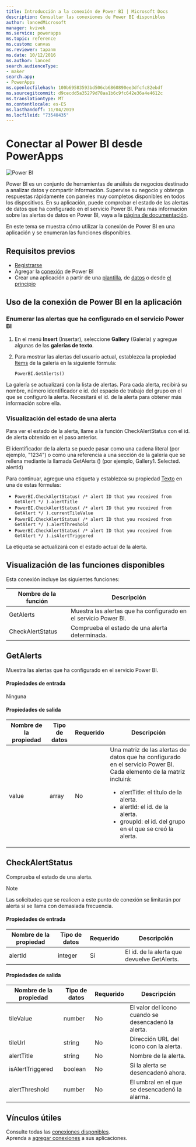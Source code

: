 ```yaml
---
title: Introducción a la conexión de Power BI | Microsoft Docs
description: Consultar las conexiones de Power BI disponibles
author: lancedMicrosoft
manager: kvivek
ms.service: powerapps
ms.topic: reference
ms.custom: canvas
ms.reviewer: tapanm
ms.date: 10/12/2016
ms.author: lanced
search.audienceType:
- maker
search.app:
- PowerApps
ms.openlocfilehash: 100b69583593bd506cb6860890ee3dfcfc82ebdf
ms.sourcegitcommit: d9cecdd5a35279d78aa1b6c9fc642e36a4e4612c
ms.translationtype: MT
ms.contentlocale: es-ES
ms.lasthandoff: 11/04/2019
ms.locfileid: "73540435"
---
```

# <a name="connect-to-power-bi-from-powerapps"></a>Conectar al Power BI desde PowerApps
![Power BI](./media/connection-powerbi/powerbiicon.png)

Power BI es un conjunto de herramientas de análisis de negocios destinado a analizar datos y compartir información. Supervise su negocio y obtenga respuestas rápidamente con paneles muy completos disponibles en todos los dispositivos. En su aplicación, puede comprobar el estado de las alertas de datos que ha configurado en el servicio Power BI. Para más información sobre las alertas de datos en Power BI, vaya a la [página de documentación](https://docs.microsoft.com/power-bi/service-set-data-alerts).

En este tema se muestra cómo utilizar la conexión de Power BI en una aplicación y se enumeran las funciones disponibles.

## <a name="prerequisites"></a>Requisitos previos
* [Registrarse](https://make.powerapps.com?utm_source=padocs&utm_medium=linkinadoc&utm_campaign=referralsfromdoc)
* Agregar la [conexión](https://powerapps.microsoft.com/tutorials/add-manage-connections/) de Power BI
* Crear una aplicación a partir de una [plantilla](https://powerapps.microsoft.com/tutorials/get-started-test-drive/), de [datos](https://powerapps.microsoft.com/tutorials/get-started-create-from-data/) o desde [el principio](https://powerapps.microsoft.com/tutorials/get-started-create-from-blank/)

## <a name="use-the-power-bi-connection-in-your-app"></a>Uso de la conexión de Power BI en la aplicación
### <a name="list-the-alerts-that-youve-set-up-in-the-power-bi-service"></a>Enumerar las alertas que ha configurado en el servicio Power BI
1. En el menú **Insert** (Insertar), seleccione **Gallery** (Galería) y agregue algunas de las **galerías de texto**.
2. Para mostrar las alertas del usuario actual, establezca la propiedad [Items](../controls/properties-core.md) de la galería en la siguiente fórmula:

   `PowerBI.GetAlerts()`

La galería se actualizará con la lista de alertas. Para cada alerta, recibirá su nombre, número identificador e id. del espacio de trabajo del grupo en el que se configuró la alerta. Necesitará el id. de la alerta para obtener más información sobre ella.

### <a name="view-the-status-of-an-alert"></a>Visualización del estado de una alerta
Para ver el estado de la alerta, llame a la función CheckAlertStatus con el id. de alerta obtenido en el paso anterior.

El identificador de la alerta se puede pasar como una cadena literal (por ejemplo, "1234") o como una referencia a una sección de la galería que se rellena mediante la llamada GetAlerts () (por ejemplo, Gallery1. Selected. alertId)

Para continuar, agregue una etiqueta y establezca su propiedad [Texto](../controls/properties-core.md) en una de estas fórmulas:

* `PowerBI.CheckAlertStatus( /* alert ID that you received from GetAlert */ ).alertTitle`
* `PowerBI.CheckAlertStatus( /* alert ID that you received from GetAlert */ ).currentTileValue`
* `PowerBI.CheckAlertStatus( /* alert ID that you received from GetAlert */ ).alertThreshold`
* `PowerBI.CheckAlertStatus( /* alert ID that you received from GetAlert */ ).isAlertTriggered`

La etiqueta se actualizará con el estado actual de la alerta.

## <a name="view-the-available-functions"></a>Visualización de las funciones disponibles
Esta conexión incluye las siguientes funciones:

| Nombre de la función | Descripción |
| --- | --- |
| GetAlerts |Muestra las alertas que ha configurado en el servicio Power BI. |
| CheckAlertStatus |Comprueba el estado de una alerta determinada. |

## <a name="getalerts"></a>GetAlerts
Muestra las alertas que ha configurado en el servicio Power BI.

#### <a name="input-properties"></a>Propiedades de entrada
Ninguna

#### <a name="output-properties"></a>Propiedades de salida

| Nombre de la propiedad | Tipo de datos | Requerido | Descripción |
| --- | --- | --- | --- |
| value |array |No |Una matriz de las alertas de datos que ha configurado en el servicio Power BI. Cada elemento de la matriz incluirá: <ul><li>alertTitle: el título de la alerta.</li><li>alertId: el id. de la alerta.</li><li>groupId: el id. del grupo en el que se creó la alerta.</li></ul> |

## <a name="checkalertstatus"></a>CheckAlertStatus
Comprueba el estado de una alerta.

> [!NOTE]
> Las solicitudes que se realicen a este punto de conexión se limitarán por alerta si se llama con demasiada frecuencia.

#### <a name="input-properties"></a>Propiedades de entrada

| Nombre de la propiedad | Tipo de datos | Requerido | Descripción |
| --- | --- | --- | --- |
| alertId |integer |Sí |El id. de la alerta que devuelve GetAlerts. |

#### <a name="output-properties"></a>Propiedades de salida

| Nombre de la propiedad | Tipo de datos | Requerido | Descripción |
| --- | --- | --- | --- |
| tileValue |number |No |El valor del icono cuando se desencadenó la alerta. |
| tileUrl |string |No |Dirección URL del icono con la alerta. |
| alertTitle |string |No |Nombre de la alerta. |
| isAlertTriggered |boolean |No |Si la alerta se desencadenó ahora. |
| alertThreshold |number |No |El umbral en el que se desencadenó la alarma. |

## <a name="helpful-links"></a>Vínculos útiles
Consulte todas las [conexiones disponibles](../connections-list.md).  
Aprenda a [agregar conexiones](../add-manage-connections.md) a sus aplicaciones.

